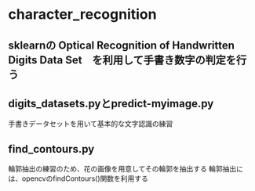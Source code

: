 # character_recognition
 
## sklearnの Optical Recognition of Handwritten Digits Data Set　を利用して手書き数字の判定を行う

## digits_datasets.pyとpredict-myimage.py
手書きデータセットを用いて基本的な文字認識の練習

## find_contours.py
輪郭抽出の練習のため、花の画像を用意してその輪郭を抽出する
輪郭抽出には、opencvのfindContours()関数を利用する 